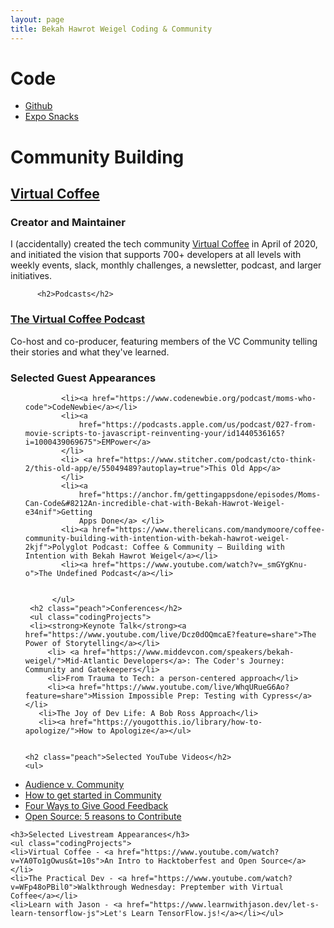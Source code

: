 ```yaml
---
layout: page
title: Bekah Hawrot Weigel Coding & Community
---
```


<div >
  <h1 >Code</h1>
  <ul>
  <li><a href="https://github.com/BekahHW">Github</a></li>
    <li><a href="https://expo.io/@bekahhw/snacks">Expo Snacks</a></li>
  </ul>
          <h1>Community Building</h1>
<h2><a href="https://virtualcoffee.io/">Virtual Coffee</a></h2>
<h3>Creator and Maintainer</h3>
<p>I (accidentally) created the tech community <a href="https://virtualcoffee.io/">Virtual Coffee</a> in April of 2020, and initiated the vision that supports 700+ developers at all levels with weekly events, slack, monthly challenges, a newsletter, podcast, and larger initiatives.</p>
          
          <h2>Podcasts</h2>
<h3><a href="https://virtualcoffee.io/podcast/">The Virtual Coffee Podcast</a></h3>
<p>Co-host and co-producer, featuring members of the VC Community telling their stories and what they've learned.</p>

<h3>Selected Guest Appearances</h3>
            <ul>

            <li><a href="https://www.codenewbie.org/podcast/moms-who-code">CodeNewbie</a></li>
            <li><a
                href="https://podcasts.apple.com/us/podcast/027-from-movie-scripts-to-javascript-reinventing-your/id1440536165?i=1000439069675">EMPower</a>
            </li>
            <li> <a href="https://www.stitcher.com/podcast/cto-think-2/this-old-app/e/55049489?autoplay=true">This Old App</a>
            </li>
            <li><a
                href="https://anchor.fm/gettingappsdone/episodes/Moms-Can-Code&#8212An-incredible-chat-with-Bekah-Hawrot-Weigel-e34nif">Getting
                Apps Done</a> </li>
            <li><a href="https://www.therelicans.com/mandymoore/coffee-community-building-with-intention-with-bekah-hawrot-weigel-2kjf">Polyglot Podcast: Coffee & Community – Building with Intention with Bekah Hawrot Weigel</a></li>
            <li><a href="https://www.youtube.com/watch?v=_smGYgKnu-o">The Undefined Podcast</a></li>


          </ul>
     <h2 class="peach">Conferences</h2>
     <ul class="codingProjects">
     <li><strong>Keynote Talk</strong><a href="https://www.youtube.com/live/Dcz0dOQmcaE?feature=share">The Power of Storytelling</a></li>
         <li> <a href="https://www.middevcon.com/speakers/bekah-weigel/">Mid-Atlantic Developers</a>: The Coder's Journey: Community and Gatekeepers</li>
         <li>From Trauma to Tech: a person-centered approach</li>
         <li><a href="https://www.youtube.com/live/WhqURueG6Ao?feature=share">Mission Impossible Prep: Testing with Cypress</a></li>
       <li>The Joy of Dev Life: A Bob Ross Approach</li>
       <li><a href="https://yougotthis.io/library/how-to-apologize/">How to Apologize</a></ul>


    <h2 class="peach">Selected YouTube Videos</h2>
    <ul>
<li><a href="https://youtu.be/sU7-SfukPT8">Audience v. Community</a></li>
<li><a href="https://youtu.be/K4vFE12QDxA">How to get started in Community</a></li>
<li><a href="https://youtu.be/Ce6Bm2O7D58">Four Ways to Give Good Feedback</a></li>
<li><a href="https://youtu.be/i-94sdTLqNA"> Open Source: 5 reasons to Contribute</a></li>
    </ul>

    <h3>Selected Livestream Appearances</h3>
    <ul class="codingProjects">
    <li>Virtual Coffee - <a href="https://www.youtube.com/watch?v=YA0To1gOwus&t=10s">An Intro to Hacktoberfest and Open Source</a></li>
    <li>The Practical Dev - <a href="https://www.youtube.com/watch?v=WFp48oPBil0">Walkthrough Wednesday: Preptember with Virtual Coffee</a></li>
    <li>Learn with Jason - <a href="https://www.learnwithjason.dev/let-s-learn-tensorflow-js">Let's Learn TensorFlow.js!</a></li></ul>

